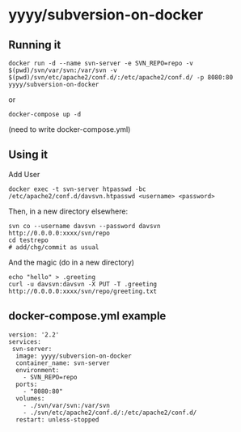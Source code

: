 # yyyy/subversion-on-docker

## Running it

```
docker run -d --name svn-server -e SVN_REPO=repo -v $(pwd)/svn/var/svn:/var/svn -v $(pwd)/svn/etc/apache2/conf.d/:/etc/apache2/conf.d/ -p 8080:80  yyyy/subversion-on-docker
```

or

```
docker-compose up -d
```
(need to write docker-compose.yml)

## Using it

Add User
```
docker exec -t svn-server htpasswd -bc /etc/apache2/conf.d/davsvn.htpasswd <username> <password>
```

Then, in a new directory elsewhere:

```
svn co --username davsvn --password davsvn http://0.0.0.0:xxxx/svn/repo
cd testrepo
# add/chg/commit as usual
```

And the magic (do in a new directory)

```
echo "hello" > .greeting
curl -u davsvn:davsvn -X PUT -T .greeting http://0.0.0.0:xxxx/svn/repo/greeting.txt
```

## docker-compose.yml example

```
version: '2.2'
services:
 svn-server:
  image: yyyy/subversion-on-docker
  container_name: svn-server 
  environment:
    - SVN_REPO=repo
  ports:
    - "8080:80"
  volumes:
    - ./svn/var/svn:/var/svn 
    - ./svn/etc/apache2/conf.d/:/etc/apache2/conf.d/
  restart: unless-stopped
```
